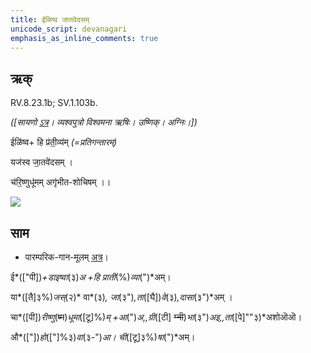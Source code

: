 ```yaml
---
title: ईळिष्व जातवेदसम्  
unicode_script: devanagari  
emphasis_as_inline_comments: true
---   
```


## ऋक्

RV.8.23.1b; SV.1.103b.

*([सायणो [ऽत्र](https://archive.org/stream/RgVedaWithSayanasCommentaryPart3/rv_sayanabhasya_part3#page/n755/mode/1up&sa=D&ust=1542425956349000)। व्यश्वपुत्रो विश्वमना ऋषिः। उष्णिक्। अग्निः।])*

 ईळि॑ष्व+ हि प्र॑ती॒व्य॑म् *(=प्रतिगन्तारम्)*

 यज॑स्व जा॒तवे॑दसम् ।

 च॑रि॒ष्णुधू॑मम् अगृ॑भीत-शोचिषम् ।।

![](../../images/agni-giving-abhaya-to-Rtvik-or-yajamAna.png)

## साम

- पारम्परिक-गान-मूलम् [अत्र](https://sanskritdocuments.org/sites/pssramanujaswamy/VIVAAHA%20UPANAYANA%20SAAMAANI.pdf&sa=D&ust=1542425956349000)।
<div class="audioEmbed"  caption="रामानुजार्यः 1974 " src="https://archive
.org/download/jaiminIya-sAma-gAna-paravastu-tradition-rAmAnuja/IDiShva.mp3"></div>
<div class="audioEmbed"  caption="गोपालार्यः 2015  " src="https://archive
.org/download/jaiminIya-sAma-gAna-paravastu-tradition-gopAla-2015/IDiShva.mp3"></div>
<div class="audioEmbed"  caption="गोपालपवनयोर् अनुवचनम् 2015 1x" src="https://archive
.org/download/jaiminIya-sAma-gAna-paravastu-tradition-anuvachanam-gopAla-pavana-2015/IDiShva.mp3"></div>
<div class="audioEmbed"  caption="गोपालपवनयोर् अनुवचनम् 2015 1.5x" src="https://archive
.org/download/jaiminIya-sAma-gAna-paravastu-tradition-anuvachanam-gopAla-pavana-2015-150p-speed/IDiShva.mp3"></div>

ई*(["पी])*+डाइष्वा*(३)*अ +हि प्राती*(%)*व्या*(")*अम्।

या*([तै]३%)*जस्*(२)* वा*(३)*, जा*(३")*,ता*([घै])*वे*(३)*,दासा*(३")*अम् ।

चा*([पी])*रीष्णु*(~~ष्म~~)*धूमा*([टू]%)*म् +आ*(")*अ,,ग्री*([टी] ~~ग्नी~~)*भा*(३")*अइ,,ता*([पे]""३)*अशोऒऒ।

औ*(["])*हो*(["]%३)*वा*(३-")*आ। ची*([टू]३%)*षा*(")*अम्।
